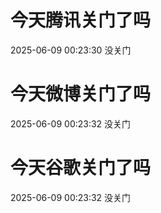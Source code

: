 # 今天腾讯关门了吗

2025-06-09 00:23:30 没关门

# 今天微博关门了吗

2025-06-09 00:23:32 没关门

# 今天谷歌关门了吗

2025-06-09 00:23:32 没关门

